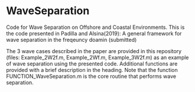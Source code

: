 # WaveSeparation
Code for Wave Separation on Offshore and Coastal Environments.
This is the code presented in Padilla and Alsina(2019): A general framework for wave separation in the freqeuncy doamin (submitted)

The 3 wave cases described in the paper are provided in this repository (files: Example_2W2f.m, Example_2Wf.m, Example_3W2f.m) as an example of wave separation using the presented code. Additional functions are provided with a brief description in the heading. Note that the function FUNCTION_WaveSeparation.m is the core routine that performs wave separation.
